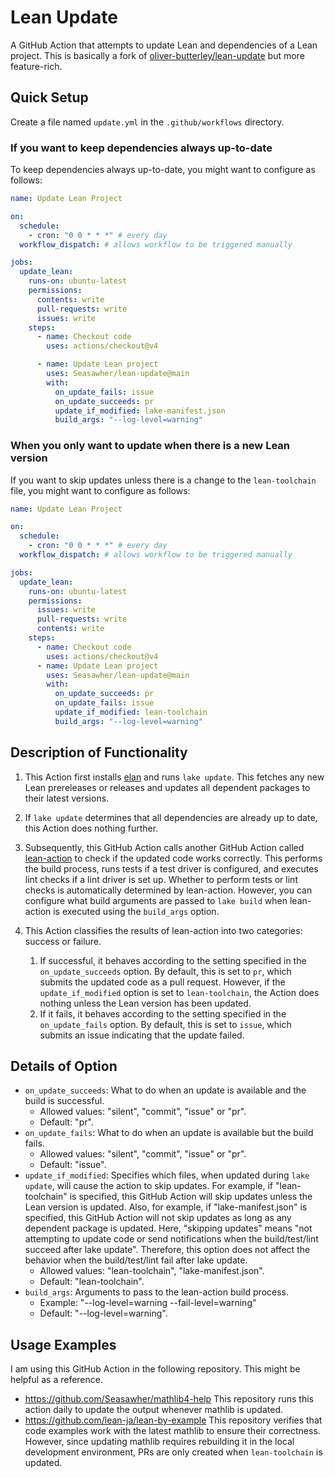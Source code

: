 # Lean Update

A GitHub Action that attempts to update Lean and dependencies of a Lean project. This is basically a fork of [oliver-butterley/lean-update](https://github.com/oliver-butterley/lean-update) but more feature-rich.

## Quick Setup

Create a file named `update.yml` in the `.github/workflows` directory.

### If you want to keep dependencies always up-to-date

To keep dependencies always up-to-date, you might want to configure as follows:

```yml
name: Update Lean Project

on:
  schedule:
    - cron: "0 0 * * *" # every day
  workflow_dispatch: # allows workflow to be triggered manually

jobs:
  update_lean:
    runs-on: ubuntu-latest
    permissions:
      contents: write
      pull-requests: write
      issues: write
    steps:
      - name: Checkout code
        uses: actions/checkout@v4

      - name: Update Lean project
        uses: Seasawher/lean-update@main
        with:
          on_update_fails: issue
          on_update_succeeds: pr
          update_if_modified: lake-manifest.json
          build_args: "--log-level=warning"
```

### When you only want to update when there is a new Lean version

If you want to skip updates unless there is a change to the `lean-toolchain` file, you might want to configure as follows:

```yml
name: Update Lean Project

on:
  schedule:
    - cron: "0 0 * * *" # every day
  workflow_dispatch: # allows workflow to be triggered manually

jobs:
  update_lean:
    runs-on: ubuntu-latest
    permissions:
      issues: write
      pull-requests: write
      contents: write
    steps:
      - name: Checkout code
        uses: actions/checkout@v4
      - name: Update Lean project
        uses: Seasawher/lean-update@main
        with:
          on_update_succeeds: pr
          on_update_fails: issue
          update_if_modified: lean-toolchain
          build_args: "--log-level=warning"
```

## Description of Functionality

1. This Action first installs [elan](https://github.com/leanprover/elan) and runs `lake update`. This fetches any new Lean prereleases or releases and updates all dependent packages to their latest versions.

1. If `lake update` determines that all dependencies are already up to date, this Action does nothing further.

1. Subsequently, this GitHub Action calls another GitHub Action called [lean-action](https://github.com/leanprover/lean-action) to check if the updated code works correctly. This performs the build process, runs tests if a test driver is configured, and executes lint checks if a lint driver is set up. Whether to perform tests or lint checks is automatically determined by lean-action. However, you can configure what build arguments are passed to `lake build` when lean-action is executed using the `build_args` option.

1. This Action classifies the results of lean-action into two categories: success or failure.
    1. If successful, it behaves according to the setting specified in the `on_update_succeeds` option. By default, this is set to `pr`, which submits the updated code as a pull request. However, if the `update_if_modified` option is set to `lean-toolchain`, the Action does nothing unless the Lean version has been updated.
    1. If it fails, it behaves according to the setting specified in the `on_update_fails` option. By default, this is set to `issue`, which submits an issue indicating that the update failed.

## Details of Option

* `on_update_succeeds`: What to do when an update is available and the build is successful.
    * Allowed values: "silent", "commit", "issue" or "pr".
    * Default: "pr".
* `on_update_fails`: What to do when an update is available but the build fails.
    * Allowed values: "silent", "commit", "issue" or "pr".
    * Default: "issue".
* `update_if_modified`: Specifies which files, when updated during `lake update`, will cause the action to skip updates. For example, if "lean-toolchain" is specified, this GitHub Action will skip updates unless the Lean version is updated. Also, for example, if "lake-manifest.json" is specified, this GitHub Action will not skip updates as long as any dependent package is updated. Here, "skipping updates" means "not attempting to update code or send notifications when the build/test/lint succeed after lake update". Therefore, this option does not affect the behavior when the build/test/lint fail after lake update.
    * Allowed values: "lean-toolchain", "lake-manifest.json".
    * Default: "lean-toolchain".
* `build_args`: Arguments to pass to the lean-action build process.
    * Example: "--log-level=warning --fail-level=warning"
    * Default: "--log-level=warning".

## Usage Examples

I am using this GitHub Action in the following repository. This might be helpful as a reference.

* <https://github.com/Seasawher/mathlib4-help> This repository runs this action daily to update the output whenever mathlib is updated.
* <https://github.com/lean-ja/lean-by-example> This repository verifies that code examples work with the latest mathlib to ensure their correctness. However, since updating mathlib requires rebuilding it in the local development environment, PRs are only created when `lean-toolchain` is updated.
